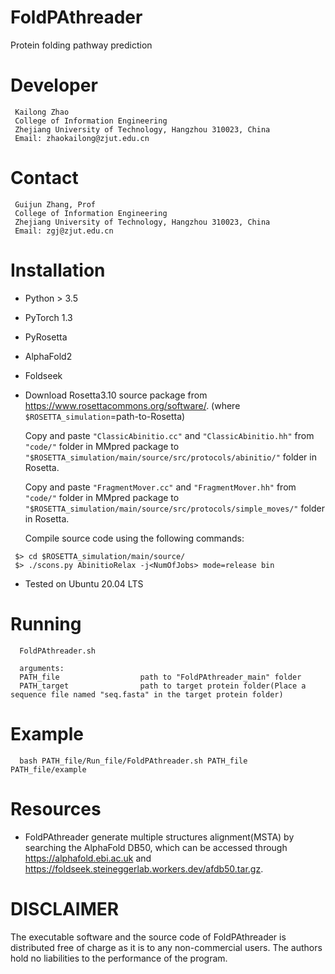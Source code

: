# FoldPAthreader
  Protein folding pathway prediction

# Developer
```
 Kailong Zhao
 College of Information Engineering
 Zhejiang University of Technology, Hangzhou 310023, China
 Email: zhaokailong@zjut.edu.cn
```

# Contact
```
 Guijun Zhang, Prof
 College of Information Engineering
 Zhejiang University of Technology, Hangzhou 310023, China
 Email: zgj@zjut.edu.cn
```

# Installation
- Python > 3.5
- PyTorch 1.3
- PyRosetta
- AlphaFold2
- Foldseek

- Download Rosetta3.10 source package from https://www.rosettacommons.org/software/.
(where `$ROSETTA_simulation`=path-to-Rosetta)

  Copy and paste ``"ClassicAbinitio.cc"`` and ``"ClassicAbinitio.hh"`` from ``"code/"`` folder in MMpred package to ``"$ROSETTA_simulation/main/source/src/protocols/abinitio/"`` folder in Rosetta.

  Copy and paste ``"FragmentMover.cc"`` and ``"FragmentMover.hh"`` from ``"code/"`` folder in MMpred package to ``"$ROSETTA_simulation/main/source/src/protocols/simple_moves/"`` folder in Rosetta.

  Compile source code using the following commands:

```
 $> cd $ROSETTA_simulation/main/source/
 $> ./scons.py AbinitioRelax -j<NumOfJobs> mode=release bin
```

- Tested on Ubuntu 20.04 LTS

# Running
```
  FoldPAthreader.sh 

  arguments:
  PATH_file                  path to "FoldPAthreader_main" folder
  PATH_target                path to target protein folder(Place a sequence file named "seq.fasta" in the target protein folder)
```
  
# Example
```
  bash PATH_file/Run_file/FoldPAthreader.sh PATH_file PATH_file/example
```

# Resources
- FoldPAthreader generate multiple structures alignment(MSTA) by searching the AlphaFold DB50, which can be accessed through https://alphafold.ebi.ac.uk and https://foldseek.steineggerlab.workers.dev/afdb50.tar.gz.
  

# DISCLAIMER
  The executable software and the source code of FoldPAthreader is distributed free of charge as it is to any non-commercial users. The authors hold no liabilities to the     performance of the program.
